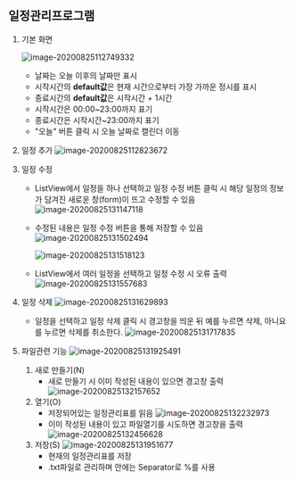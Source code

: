 ## 일정관리프로그램

1. 기본 화면

   ![image-20200825112749332](C:\Users\hancom\AppData\Roaming\Typora\typora-user-images\image-20200825112749332.png)

   - 날짜는 오늘 이후의 날짜만 표시
   - 시작시간의 **default값**은 현재 시간으로부터 가장 가까운 정시를 표시
   - 종료시간의 **default값**은 시작시간 + 1시간
   - 시작시간은 00:00~23:00까지 표기
   - 종료시간은 시작시간~23:00까지 표기
   - "오늘" 버튼 클릭 시 오늘 날짜로 캘린더 이동

2. 일정 추가
   ![image-20200825112823672](C:\Users\hancom\AppData\Roaming\Typora\typora-user-images\image-20200825112823672.png)

3. 일정 수정

   * ListView에서 일정을 하나 선택하고 일정 수정 버튼 클릭 시 해당 일정의 정보가 담겨진 새로운 창(form)이 뜨고 수정할 수 있음
     ![image-20200825131147118](C:\Users\hancom\AppData\Roaming\Typora\typora-user-images\image-20200825131147118.png)

   * 수정된 내용은 일정 수정 버튼을 통해 저장할 수 있음
     ![image-20200825131502494](C:\Users\hancom\AppData\Roaming\Typora\typora-user-images\image-20200825131502494.png)

     ![image-20200825131518123](C:\Users\hancom\AppData\Roaming\Typora\typora-user-images\image-20200825131518123.png)

   * ListView에서 여러 일정을 선택하고 일정 수정 시 오류 출력
     ![image-20200825131557683](C:\Users\hancom\AppData\Roaming\Typora\typora-user-images\image-20200825131557683.png)

4. 일정 삭제
   ![image-20200825131629893](C:\Users\hancom\AppData\Roaming\Typora\typora-user-images\image-20200825131629893.png)

   * 일정을 선택하고 일정 삭제 클릭 시 경고창을 띄운 뒤 예를 누르면 삭제, 아니요를 누르면 삭제를 취소한다.
     ![image-20200825131717835](C:\Users\hancom\AppData\Roaming\Typora\typora-user-images\image-20200825131717835.png)

5. 파일관련 기능
   ![image-20200825131925491](C:\Users\hancom\AppData\Roaming\Typora\typora-user-images\image-20200825131925491.png)

   1. 새로 만들기(N)
      * 새로 만들기 시 이미 작성된 내용이 있으면 경고창 출력
        ![image-20200825132157652](C:\Users\hancom\AppData\Roaming\Typora\typora-user-images\image-20200825132157652.png)
   2. 열기(O)
      * 저장되어있는 일정관리표를 읽음
        ![image-20200825132232973](C:\Users\hancom\AppData\Roaming\Typora\typora-user-images\image-20200825132232973.png)
      * 이미 작성된 내용이 있고 파일열기를 시도하면 경고창을 출력
        ![image-20200825132456628](C:\Users\hancom\AppData\Roaming\Typora\typora-user-images\image-20200825132456628.png)
   3. 저장(S)
      ![image-20200825131951677](C:\Users\hancom\AppData\Roaming\Typora\typora-user-images\image-20200825131951677.png)
      * 현재의 일정관리표를 저장
      * .txt파일로 관리하며 안에는 Separator로 %를 사용